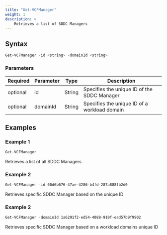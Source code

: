 ```yaml
---
title: "Get-VCFManager"
weight: 1
description: >
    Retrieves a list of SDDC Managers
---
```


## Syntax
``` powershell
Get-VCFManager -id <string> -domainId <string>
```

### Parameters

| Required | Parameter   | Type     |  Description                                                                                                         |
| ---------| ------------|----------| -------------------------------------------------------------------------------------------------------------------- |
| optional | id          | String   | Specifies the unique ID of the SDDC Manager                                                                          |
| optional | domainId    | String   | Specifies the unique ID of a workload domain                                                                         |

## Examples
### Example 1
``` powershell
Get-VCFManager
```
Retrieves a list of all SDDC Managers  

### Example 2
``` powershell
Get-VCFManager -id 60d6b676-47ae-4286-b4fd-287a888fb2d0
```
Retrieves specific SDDC Manager based on the unique ID 

### Example 2
``` powershell
Get-VCFManager -domainId 1a6291f2-ed54-4088-910f-ead57b9f9902
```
Retrieves specific SDDC Manager based on a workload domains unique ID
